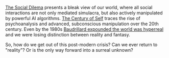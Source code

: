[The Social Dilema](https://archive.org/details/the-social-dilemma-2020) presents a bleak view of our world, where all social interactions are not only mediated simulacra, but also actively manipulated by powerful AI algorithms. [The Century of Self](https://www.youtube.com/watch?v=DnPmg0R1M04) traces the rise of psychoanalysis and advanced, subconscious manipulation over the 20th century. Even by the 1980s [Baudrillard expounded the world was hyperreal](https://www.youtube.com/watch?v=2U9WMftV40c) and we were losing distinction between reality and fantasy.

So, how do we get out of this post-modern crisis? Can we ever return to "reality"? Or is the only way forward into a surreal unknown?
